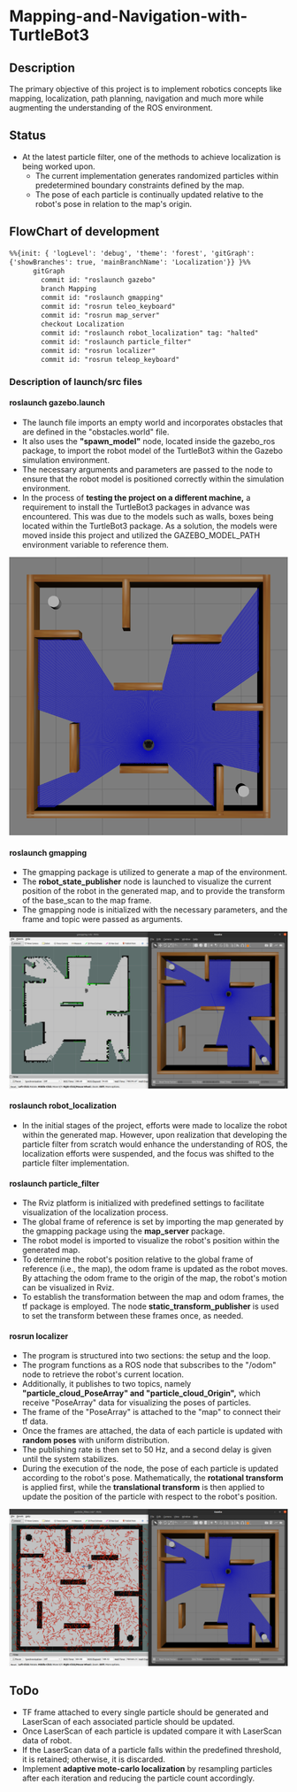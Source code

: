 # Mapping-and-Navigation-with-TurtleBot3

## Description
The primary objective of this project is to implement robotics concepts like mapping, localization, path planning, navigation and much more while augmenting the understanding of the ROS environment.

## Status
- At the latest particle filter, one of the methods to achieve localization is being worked upon.
  - The current implementation generates randomized particles within predetermined boundary constraints defined by the map.
  - The pose of each particle is continually updated relative to the robot's pose in relation to the map's origin.

## FlowChart of development

```mermaid
%%{init: { 'logLevel': 'debug', 'theme': 'forest', 'gitGraph': {'showBranches': true, 'mainBranchName': 'Localization'}} }%%
      gitGraph
        commit id: "roslaunch gazebo"
        branch Mapping
        commit id: "roslaunch gmapping"
        commit id: "rosrun teleo_keyboard"
        commit id: "rosrun map_server"
        checkout Localization
        commit id: "roslaunch robot_localization" tag: "halted"
        commit id: "roslaunch particle_filter"
        commit id: "rosrun localizer"
        commit id: "rosrun teleop_keyboard"
```

### Description of launch/src files

#### roslaunch gazebo.launch

- The launch file imports an empty world and incorporates obstacles that are defined in the "obstacles.world" file.
- It also uses the **"spawn_model"** node, located inside the gazebo_ros package, to import the robot model of the TurtleBot3 within the Gazebo simulation environment.
- The necessary arguments and parameters are passed to the node to ensure that the robot model is positioned correctly within the simulation environment.
- In the process of **testing the project on a different machine,** a requirement to install the TurtleBot3 packages in advance was encountered. This was due to the models such as walls, boxes being located within the TurtleBot3 package. As a solution, the models were moved inside this project and utilized the GAZEBO_MODEL_PATH environment variable to reference them.

![Axis and Grid](/images/gazebo.png)

#### roslaunch gmapping
- The gmapping package is utilized to generate a map of the environment.
- The **robot_state_publisher** node is launched to visualize the current position of the robot in the generated map, and to provide the transform of the base_scan to the map frame.
- The gmapping node is initialized with the necessary parameters, and the frame and topic were passed as arguments.

![Axis and Grid](/images/gmapping.png)

#### roslaunch robot_localization
- In the initial stages of the project, efforts were made to localize the robot within the generated map. However, upon realization that developing the particle filter from scratch would enhance the understanding of ROS, the localization efforts were suspended, and the focus was shifted to the particle filter implementation.

#### roslaunch particle_filter
- The Rviz platform is initialized with predefined settings to facilitate visualization of the localization process.
- The global frame of reference is set by importing the map generated by the gmapping package using the **map_server** package.
- The robot model is imported to visualize the robot's position within the generated map.
- To determine the robot's position relative to the global frame of reference (i.e., the map), the odom frame is updated as the robot moves. By attaching the odom frame to the origin of the map, the robot's motion can be visualized in Rviz.
- To establish the transformation between the map and odom frames, the tf package is employed. The node **static_transform_publisher** is used to set the transform between these frames once, as needed.

#### rosrun localizer
- The program is structured into two sections: the setup and the loop.
- The program functions as a ROS node that subscribes to the "/odom" node to retrieve the robot's current location.
- Additionally, it publishes to two topics, namely **"particle_cloud_PoseArray" and "particle_cloud_Origin",** which receive "PoseArray" data for visualizing the poses of particles.
- The frame of the "PoseArray" is attached to the "map" to connect their tf data.
- Once the frames are attached, the data of each particle is updated with **random poses** with uniform distribution.
- The publishing rate is then set to 50 Hz, and a second delay is given until the system stabilizes.
- During the execution of the node, the pose of each particle is updated according to the robot's pose. Mathematically, the **rotational transform** is applied first, while the **translational transform** is then applied to update the position of the particle with respect to the robot's position. 

![Axis and Grid](/images/particle_filter.png)

## ToDo
- TF frame attached to every single particle should be generated and LaserScan of each associated particle should be updated.
- Once LaserScan of each particle is updated compare it with LaserScan data of robot.
- If the LaserScan data of a particle falls within the predefined threshold, it is retained; otherwise, it is discarded.
- Implement **adaptive mote-carlo localization** by resampling particles after each iteration and reducing the particle count accordingly.